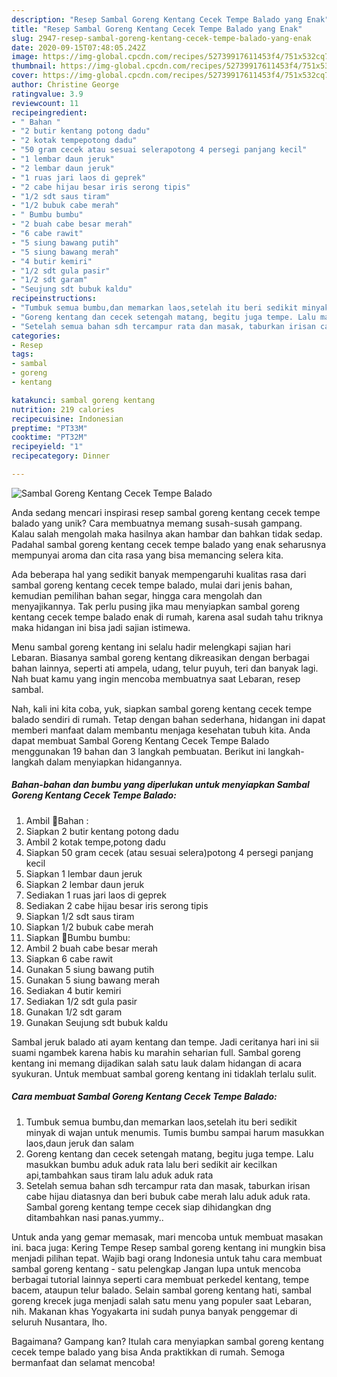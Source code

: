 ```yaml
---
description: "Resep Sambal Goreng Kentang Cecek Tempe Balado yang Enak"
title: "Resep Sambal Goreng Kentang Cecek Tempe Balado yang Enak"
slug: 2947-resep-sambal-goreng-kentang-cecek-tempe-balado-yang-enak
date: 2020-09-15T07:48:05.242Z
image: https://img-global.cpcdn.com/recipes/52739917611453f4/751x532cq70/sambal-goreng-kentang-cecek-tempe-balado-foto-resep-utama.jpg
thumbnail: https://img-global.cpcdn.com/recipes/52739917611453f4/751x532cq70/sambal-goreng-kentang-cecek-tempe-balado-foto-resep-utama.jpg
cover: https://img-global.cpcdn.com/recipes/52739917611453f4/751x532cq70/sambal-goreng-kentang-cecek-tempe-balado-foto-resep-utama.jpg
author: Christine George
ratingvalue: 3.9
reviewcount: 11
recipeingredient:
- " Bahan "
- "2 butir kentang potong dadu"
- "2 kotak tempepotong dadu"
- "50 gram cecek atau sesuai selerapotong 4 persegi panjang kecil"
- "1 lembar daun jeruk"
- "2 lembar daun jeruk"
- "1 ruas jari laos di geprek"
- "2 cabe hijau besar iris serong tipis"
- "1/2 sdt saus tiram"
- "1/2 bubuk cabe merah"
- " Bumbu bumbu"
- "2 buah cabe besar merah"
- "6 cabe rawit"
- "5 siung bawang putih"
- "5 siung bawang merah"
- "4 butir kemiri"
- "1/2 sdt gula pasir"
- "1/2 sdt garam"
- "Seujung sdt bubuk kaldu"
recipeinstructions:
- "Tumbuk semua bumbu,dan memarkan laos,setelah itu beri sedikit minyak di wajan untuk menumis. Tumis bumbu sampai harum masukkan laos,daun jeruk dan salam"
- "Goreng kentang dan cecek setengah matang, begitu juga tempe. Lalu masukkan bumbu aduk aduk rata lalu beri sedikit air kecilkan api,tambahkan saus tiram lalu aduk aduk rata"
- "Setelah semua bahan sdh tercampur rata dan masak, taburkan irisan cabe hijau diatasnya dan beri bubuk cabe merah lalu aduk aduk rata. Sambal goreng kentang tempe cecek siap dihidangkan dng ditambahkan nasi panas.yummy.."
categories:
- Resep
tags:
- sambal
- goreng
- kentang

katakunci: sambal goreng kentang 
nutrition: 219 calories
recipecuisine: Indonesian
preptime: "PT33M"
cooktime: "PT32M"
recipeyield: "1"
recipecategory: Dinner

---
```



![Sambal Goreng Kentang Cecek Tempe Balado](https://img-global.cpcdn.com/recipes/52739917611453f4/751x532cq70/sambal-goreng-kentang-cecek-tempe-balado-foto-resep-utama.jpg)

Anda sedang mencari inspirasi resep sambal goreng kentang cecek tempe balado yang unik? Cara membuatnya memang susah-susah gampang. Kalau salah mengolah maka hasilnya akan hambar dan bahkan tidak sedap. Padahal sambal goreng kentang cecek tempe balado yang enak seharusnya mempunyai aroma dan cita rasa yang bisa memancing selera kita.

Ada beberapa hal yang sedikit banyak mempengaruhi kualitas rasa dari sambal goreng kentang cecek tempe balado, mulai dari jenis bahan, kemudian pemilihan bahan segar, hingga cara mengolah dan menyajikannya. Tak perlu pusing jika mau menyiapkan sambal goreng kentang cecek tempe balado enak di rumah, karena asal sudah tahu triknya maka hidangan ini bisa jadi sajian istimewa.

Menu sambal goreng kentang ini selalu hadir melengkapi sajian hari Lebaran. Biasanya sambal goreng kentang dikreasikan dengan berbagai bahan lainnya, seperti ati ampela, udang, telur puyuh, teri dan banyak lagi. Nah buat kamu yang ingin mencoba membuatnya saat Lebaran, resep sambal.


Nah, kali ini kita coba, yuk, siapkan sambal goreng kentang cecek tempe balado sendiri di rumah. Tetap dengan bahan sederhana, hidangan ini dapat memberi manfaat dalam membantu menjaga kesehatan tubuh kita. Anda dapat membuat Sambal Goreng Kentang Cecek Tempe Balado menggunakan 19 bahan dan 3 langkah pembuatan. Berikut ini langkah-langkah dalam menyiapkan hidangannya.

<!--inarticleads1-->

##### Bahan-bahan dan bumbu yang diperlukan untuk menyiapkan Sambal Goreng Kentang Cecek Tempe Balado:

1. Ambil  🥀Bahan :
1. Siapkan 2 butir kentang potong dadu
1. Ambil 2 kotak tempe,potong dadu
1. Siapkan 50 gram cecek (atau sesuai selera)potong 4 persegi panjang kecil
1. Siapkan 1 lembar daun jeruk
1. Siapkan 2 lembar daun jeruk
1. Sediakan 1 ruas jari laos di geprek
1. Sediakan 2 cabe hijau besar iris serong tipis
1. Siapkan 1/2 sdt saus tiram
1. Siapkan 1/2 bubuk cabe merah
1. Siapkan  🥀Bumbu bumbu:
1. Ambil 2 buah cabe besar merah
1. Siapkan 6 cabe rawit
1. Gunakan 5 siung bawang putih
1. Gunakan 5 siung bawang merah
1. Sediakan 4 butir kemiri
1. Sediakan 1/2 sdt gula pasir
1. Gunakan 1/2 sdt garam
1. Gunakan Seujung sdt bubuk kaldu


Sambal jeruk balado ati ayam kentang dan tempe. Jadi ceritanya hari ini sii suami ngambek karena habis ku marahin seharian full. Sambal goreng kentang ini memang dijadikan salah satu lauk dalam hidangan di acara syukuran. Untuk membuat sambal goreng kentang ini tidaklah terlalu sulit. 

<!--inarticleads2-->

##### Cara membuat Sambal Goreng Kentang Cecek Tempe Balado:

1. Tumbuk semua bumbu,dan memarkan laos,setelah itu beri sedikit minyak di wajan untuk menumis. Tumis bumbu sampai harum masukkan laos,daun jeruk dan salam
1. Goreng kentang dan cecek setengah matang, begitu juga tempe. Lalu masukkan bumbu aduk aduk rata lalu beri sedikit air kecilkan api,tambahkan saus tiram lalu aduk aduk rata
1. Setelah semua bahan sdh tercampur rata dan masak, taburkan irisan cabe hijau diatasnya dan beri bubuk cabe merah lalu aduk aduk rata. Sambal goreng kentang tempe cecek siap dihidangkan dng ditambahkan nasi panas.yummy..


Untuk anda yang gemar memasak, mari mencoba untuk membuat masakan ini. baca juga: Kering Tempe Resep sambal goreng kentang ini mungkin bisa menjadi pilihan tepat. Wajib bagi orang Indonesia untuk tahu cara membuat sambal goreng kentang - satu pelengkap Jangan lupa untuk mencoba berbagai tutorial lainnya seperti cara membuat perkedel kentang, tempe bacem, ataupun telur balado. Selain sambal goreng kentang hati, sambal goreng krecek juga menjadi salah satu menu yang populer saat Lebaran, nih. Makanan khas Yogyakarta ini sudah punya banyak penggemar di seluruh Nusantara, lho. 

Bagaimana? Gampang kan? Itulah cara menyiapkan sambal goreng kentang cecek tempe balado yang bisa Anda praktikkan di rumah. Semoga bermanfaat dan selamat mencoba!

